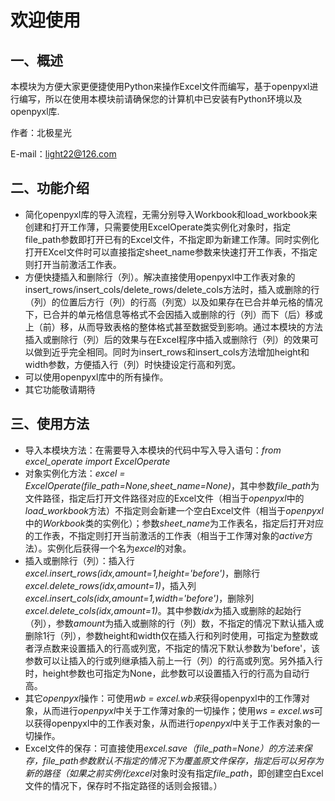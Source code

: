 # 欢迎使用

## 一、概述

本模块为方便大家更便捷使用Python来操作Excel文件而编写，基于openpyxl进行编写，所以在使用本模块前请确保您的计算机中已安装有Python环境以及openpyxl库.

作者：北极星光

E-mail：light22@126.com

## 二、功能介绍

+ 简化openpyxl库的导入流程，无需分别导入Workbook和load_workbook来创建和打开工作薄，只需要使用ExcelOperate类实例化对象时，指定file_path参数即打开已有的Excel文件，不指定即为新建工作薄。同时实例化打开EXcel文件时可以直接指定sheet_name参数来快速打开工作表，不指定则打开当前激活工作表。
+ 方便快捷插入和删除行（列）。解决直接使用openpyxl中工作表对象的insert_rows/insert_cols/delete_rows/delete_cols方法时，插入或删除的行（列）的位置后方行（列）的行高（列宽）以及如果存在已合并单元格的情况下，已合并的单元格信息等格式不会因插入或删除的行（列）而下（后）移或上（前）移，从而导致表格的整体格式甚至数据受到影响。通过本模块的方法插入或删除行（列）后的效果与在Excel程序中插入或删除行（列）的效果可以做到近乎完全相同。同时为insert_rows和insert_cols方法增加height和width参数，方便插入行（列）时快捷设定行高和列宽。
+ 可以使用openpyxl库中的所有操作。
+ 其它功能敬请期待

## 三、使用方法

+ 导入本模块方法：在需要导入本模块的代码中写入导入语句：*from excel_operate import ExcelOperate*
+ 对象实例化方法：*excel = ExcelOperate(file_path=None,sheet_name=None)*，其中参数*file_path*为文件路径，指定后打开文件路径对应的Excel文件（相当于*openpyxl*中的*load_workbook*方法）不指定则会新建一个空白Excel文件（相当于*openpyxl*中的*Workbook*类的实例化）；参数*sheet_name*为工作表名，指定后打开对应的工作表，不指定则打开当前激活的工作表（相当于工作薄对象的*active*方法）。实例化后获得一个名为*excel*的对象。
+ 插入或删除行（列）：插入行*excel.insert_rows(idx,amount=1,height='before')*，删除行*excel.delete_rows(idx,amount=1)*，插入列*excel.insert_cols(idx,amount=1,width='before')*，删除列*excel.delete_cols(idx,amount=1)*。其中参数*idx*为插入或删除的起始行（列），参数*amount*为插入或删除的行（列）数，不指定的情况下默认插入或删除1行（列），参数height和width仅在插入行和列时使用，可指定为整数或者浮点数来设置插入的行高或列宽，不指定的情况下默认参数为'before'，该参数可以让插入的行或列继承插入前上一行（列）的行高或列宽。另外插入行时，height参数也可指定为None，此参数可以设置插入行的行高为自动行高。
+ 其它*openpyxl*操作：可使用*wb = excel.wb来*获得openpyxl中的工作薄对象，从而进行*openpyxl*中关于工作薄对象的一切操作；使用*ws = excel.ws*可以获得openpyxl中的工作表对象，从而进行*openpyxl*中关于工作表对象的一切操作。
+ Excel文件的保存：可直接使用*excel.save（file_path=None）*的方法来保存，*file_path*参数默认不指定的情况下为覆盖原文件保存，指定后可以另存为新的路径（如果之前实例化*excel*对象时没有指定*file_path*，即创建空白Excel文件的情况下，保存时不指定路径的话则会报错。）
